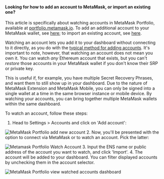 
#### Looking for how to add an account to MetaMask, or import an existing one?


This article is specifically about watching accounts in MetaMask Portfolio, available at [portfolio.metamask.io](https://portfolio.metamask.io/). To add an additional account to your MetaMask wallet, see [here](https://support.metamask.io/hc/en-us/articles/360015289452); to import an existing account, see [here](https://support.metamask.io/hc/en-us/articles/360015489331).



Watching an account lets you add it to your dashboard without connecting to it directly, as you do with the [typical method for adding accounts](https://metamask-portfolio.zendesk.com/hc/en-us/articles/7646870264731). It's important to note, however, that watching an account does not mean you own it. You can watch *any* Ethereum account that exists, but you can't *restore* those accounts in your MetaMask wallet if you don't know their SRP or private key.


This is useful if, for example, you have multiple Secret Recovery Phrases, and want them to still show up in your dashboard. Due to the nature of MetaMask Extension and MetaMask Mobile, you can only be signed into a single wallet at a time in the same browser instance or mobile device. By watching your accounts, you can bring together multiple MetaMask wallets within the same dashboard. 


To watch an account, follow these steps:


1. Head to Settings > Accounts and click on 'Add account':


![MetaMask Portfolio add new account](https://support.metamask.io/hc/article_attachments/18380731247003)
2. Now, you'll be presented with the option to connect via MetaMask or to watch an account. Pick the latter:


![Metamask Portfolio Watch Account](https://support.metamask.io/hc/article_attachments/12506666687387)
3. Input the ENS name or public address of the account you want to watch, and click 'Import'.
4. The account will be added to your dashboard. You can filter displayed accounts by unchecking them in the account selector.


![MetaMask Portfolio view watched accounts dashboard](https://support.metamask.io/hc/article_attachments/18381146038171)


 

